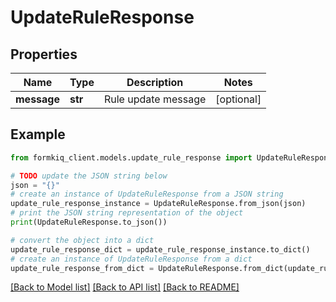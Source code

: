 # UpdateRuleResponse


## Properties

Name | Type | Description | Notes
------------ | ------------- | ------------- | -------------
**message** | **str** | Rule update message | [optional] 

## Example

```python
from formkiq_client.models.update_rule_response import UpdateRuleResponse

# TODO update the JSON string below
json = "{}"
# create an instance of UpdateRuleResponse from a JSON string
update_rule_response_instance = UpdateRuleResponse.from_json(json)
# print the JSON string representation of the object
print(UpdateRuleResponse.to_json())

# convert the object into a dict
update_rule_response_dict = update_rule_response_instance.to_dict()
# create an instance of UpdateRuleResponse from a dict
update_rule_response_from_dict = UpdateRuleResponse.from_dict(update_rule_response_dict)
```
[[Back to Model list]](../README.md#documentation-for-models) [[Back to API list]](../README.md#documentation-for-api-endpoints) [[Back to README]](../README.md)


